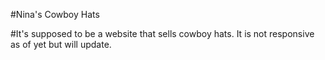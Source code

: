 #Nina's Cowboy Hats

#It's supposed to be a website that sells cowboy hats. It is not responsive as of yet but will update.

